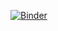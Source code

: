 [![Binder](https://mybinder.org/badge_logo.svg)](https://mybinder.org/v2/gh/git@github.com:lereti/learningtest.git/HEAD)
